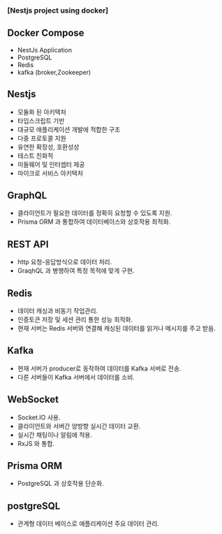 ### [Nestjs project using docker]

## Docker Compose

- NestJs Application
- PostgreSQL
- Redis
- kafka (broker,Zookeeper)

## Nestjs

- 모듈화 된 아키텍처
- 타입스크립트 기반
- 대규모 애플리케이션 개발에 적합한 구조
- 다중 프로토콜 지원
- 유연한 확장성, 호환성성
- 테스트 친화적
- 미들웨어 및 인터셉터 제공
- 마이크로 서비스 아키텍처

## GraphQL

- 클라이언트가 필요한 데이터를 정확히 요청할 수 있도록 지원.
- Prisma ORM 과 통합하여 데이터베이스와 상호작용 최적화.

## REST API

- http 요청-응답방식으로 데이터 처리.
- GraqhQL 과 병행하여 특정 목적에 맞게 구현.

## Redis

- 데이터 캐싱과 비동기 작업관리.
- 인증토큰 저장 및 세션 관리 통한 성능 최적화.
- 현재 서버는 Redis 서버와 연결해 캐싱된 데이터를 읽거나 메시지를 주고 받음.

## Kafka

- 현재 서버가 producer로 동작하여 데이터를 Kafka 서버로 전송.
- 다른 서버들이 Kafka 서버에서 데이터를 소비.

## WebSocket

- Socket.IO 사용.
- 클라이언트와 서버간 양방향 실시간 데이터 교환.
- 실시간 채팅이나 알림에 적용.
- RxJS 와 통합.

## Prisma ORM

- PostgreSQL 과 상호작용 단순화.

## postgreSQL

- 관계형 데이터 베이스로 애플리케이션 주요 데이터 관리.
